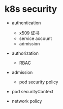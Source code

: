 # k8s security

- authentication
    * x509 证书
    * service account
    * admission
    
    
- authorization
    * RBAC
    
- admission
    * pod security policy

- pod securityContext

- network policy